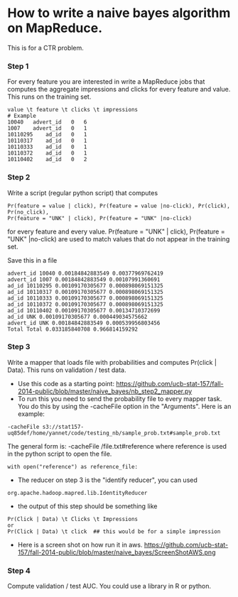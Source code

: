 How to write a naive bayes algorithm on MapReduce.  
================
This is for a CTR problem.
### Step 1
For every feature you are interested in write a MapReduce jobs that computes the aggregate impressions and clicks for every feature and value. This runs on the training set.
```
value \t feature \t clicks \t impressions
# Example
10040	advert_id	0	6
1007	advert_id	0	1
10110295	ad_id	0	1
10110317	ad_id	0	1
10110333	ad_id	0	1
10110372	ad_id	0	1
10110402	ad_id	0	2
```

### Step 2
Write a script (regular python script) that computes
```
Pr(feature = value | click), Pr(feature = value |no-click), Pr(click), Pr(no_click),
Pr(feature = "UNK" | click), Pr(feature = "UNK" |no-click)
```
for every feature and every value. 
Pr(feature = "UNK" | click), Pr(feature = "UNK" |no-click) are used to match values that do not appear in the training set.

Save this in a file
```
advert_id 10040 0.00184842883549 0.00377969762419
advert_id 1007 0.00184842883549 0.00107991360691
ad_id 10110295 0.00109170305677 0.000898069151325
ad_id 10110317 0.00109170305677 0.000898069151325
ad_id 10110333 0.00109170305677 0.000898069151325
ad_id 10110372 0.00109170305677 0.000898069151325
ad_id 10110402 0.00109170305677 0.00134710372699
ad_id UNK 0.00109170305677 0.000449034575662
advert_id UNK 0.00184842883549 0.000539956803456
Total Total 0.033185840708 0.966814159292
```

### Step 3
Write a mapper that loads file with probabilities and computes Pr(click | Data). This runs on validation / test data.

* Use this code as a starting point: https://github.com/ucb-stat-157/fall-2014-public/blob/master/naive_bayes/nb_step2_mapper.py
* To run this you need to send the probability file to every mapper task. You do this by using the -cacheFile option in the "Arguments". Here is an example:
```
-cacheFile s3://stat157-uq85def/home/yannet/code/testing_nb/sample_prob.txt#sample_prob.txt
```
The general form is: 
-cacheFile <s3 bucket>/file.txt#reference
where reference is used in the python script to open the file.
```
with open("reference") as reference_file:
```
* The reducer on step 3 is the "identify reducer", you can used 
```
org.apache.hadoop.mapred.lib.IdentityReducer
```
* the output of this step should be something like
```
Pr(Click | Data) \t Clicks \t Impressions
or
Pr(Click | Data) \t click  ## this would be for a simple impression 
```
* Here is a screen shot on how run it in aws.
https://github.com/ucb-stat-157/fall-2014-public/blob/master/naive_bayes/ScreenShotAWS.png

### Step 4
Compute validation / test AUC. You could use a library in R or python.






